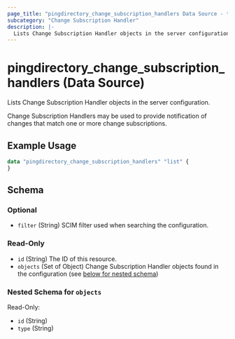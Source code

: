 ```yaml
---
page_title: "pingdirectory_change_subscription_handlers Data Source - terraform-provider-pingdirectory"
subcategory: "Change Subscription Handler"
description: |-
  Lists Change Subscription Handler objects in the server configuration.
---
```


# pingdirectory_change_subscription_handlers (Data Source)

Lists Change Subscription Handler objects in the server configuration.

Change Subscription Handlers may be used to provide notification of changes that match one or more change subscriptions.

## Example Usage

```terraform
data "pingdirectory_change_subscription_handlers" "list" {
}
```

<!-- schema generated by tfplugindocs -->
## Schema

### Optional

- `filter` (String) SCIM filter used when searching the configuration.

### Read-Only

- `id` (String) The ID of this resource.
- `objects` (Set of Object) Change Subscription Handler objects found in the configuration (see [below for nested schema](#nestedatt--objects))

<a id="nestedatt--objects"></a>
### Nested Schema for `objects`

Read-Only:

- `id` (String)
- `type` (String)

